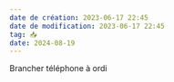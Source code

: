 ```yaml
---
date de création: 2023-06-17 22:45
date de modification: 2023-06-17 22:45
tag: 📥
date: 2024-08-19
---
```

Brancher téléphone à ordi